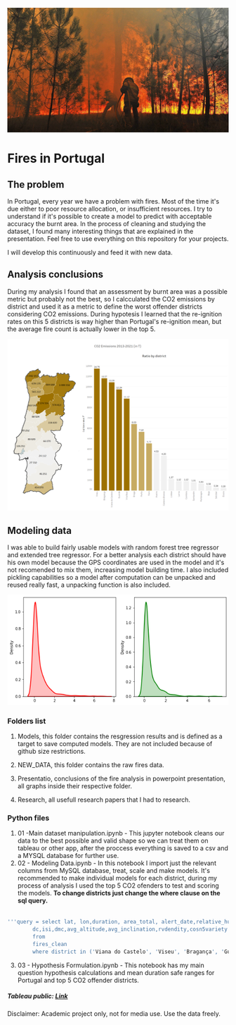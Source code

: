 ![logo_fire](https://raw.githubusercontent.com/Simao-Lopes/Fire-Project/main/Presentation/Background/1817788.jpg)


Fires in Portugal 
======


## The problem

In Portugal, every year we have a problem with fires. Most of the time it's due either to poor resource allocation, or insufficient resources. I try to understand if it's possible to create a model to predict with acceptable accuracy the burnt area. In the process of cleaning and studying the dataset, I found many interesting things that are explained in the presentation. Feel free to use everything on this repository for your projects.

I will develop this continuously and feed it with new data.

## Analysis conclusions

During my analysis I found that an assessment by burnt area was a possible metric but probably not the best, so I calcculated the CO2 emissions by district and used it as a metric to define the worst offender districts considering CO2 emissions. During hypotesis I learned that the re-ignition rates on this 5 districts is way higher than Portugal's re-ignition mean, but the average fire count is actually lower in the top 5.

![co2_plot](https://raw.githubusercontent.com/Simao-Lopes/Fire-Project/main/Presentation/Graphs/Co2%20ratios.PNG)

## Modeling data

I was able to build fairly usable models with random forest tree regressor and extended tree regressor. For a better analysis each district should have his own model because the GPS coordinates are used in the model and it's not recomended to mix them, increasing model building time. I also included pickling capabilities so a model after computation can be unpacked and reused really fast, a unpacking function is also included.

![model_plot](https://raw.githubusercontent.com/Simao-Lopes/Fire-Project/main/Presentation/Graphs/transferir.png)

### Folders list

1. Models, this folder contains the resgression results and is defined as a target to save computed models. They are not included because of github size restrictions.

2. NEW_DATA, this folder contains the raw fires data.

3. Presentatio, conclusions of the fire analysis in powerpoint presentation, all graphs inside their respective folder.

4. Research, all usefull research papers that I had to research.


### Python files

1. 01 -Main dataset manipulation.ipynb - This jupyter notebook cleans our data to the best possible and valid shape so we can treat them on tableau or other app, after the proccess everything is saved to a csv and a MYSQL database for further use.
2. 02 - Modeling Data.ipynb - In this notebook I import just the relevant columns from MySQL database, treat, scale and make models. It's recommended to make individual models for each district, during my process of analysis I used the top 5 CO2 ofenders to test and scoring the models. **To change districts just change the where clause on the sql query.**

```sql

'''query = select lat, lon,duration, area_total, alert_date,relative_humidity,wind_intensity,precipitation, ffmc, 
        dc,isi,dmc,avg_altitude,avg_inclination,rvdendity,cosn5variety 
        from 
        fires_clean 
        where district in ('Viana do Castelo', 'Viseu', 'Bragança', 'Guarda', 'Vila Real')'''
```
3. 03 - Hypothesis Formulation.ipynb - This notebook has my main question hypothesis calculations and mean duration safe ranges for Portugal and top 5 CO2 offender districts.


##### Tableau public: [Link](https://public.tableau.com/app/profile/sim.o6187/viz/NewFire-Project/Bush)

Disclaimer: Academic project only, not for media use. Use the data freely.
